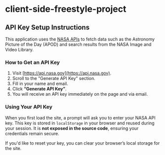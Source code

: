 # client-side-freestyle-project
## API Key Setup Instructions

This application uses the [NASA APIs](https://api.nasa.gov/) to fetch data such as the Astronomy Picture of the Day (APOD) and search results from the NASA Image and Video Library.

### How to Get an API Key

1. Visit [https://api.nasa.gov](https://api.nasa.gov).
2. Scroll to the "Generate API Key" section.
3. Fill in your name and email.
4. Click **“Generate API Key”**.
5. You will receive an API key immediately on the page and via email.

### Using Your API Key

When you first load the site, a prompt will ask you to enter your NASA API key. This key is stored in `localStorage` in your browser and reused during your session. It is **not exposed in the source code**, ensuring your credentials remain secure.

If you'd like to reset your key, you can clear your browser’s local storage for the site.

